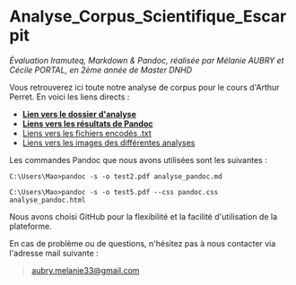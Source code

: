 # Analyse_Corpus_Scientifique_Escarpit

*Évaluation Iramuteq, Markdown &amp; Pandoc, réalisée par Mélanie AUBRY et Cécile PORTAL, en 2ème année de Master DNHD*

Vous retrouverez ici toute notre analyse de corpus pour le cours d'Arthur Perret. En voici les liens directs :

* [__Lien vers le dossier d'analyse__](https://github.com/belzepaf/Analyse_Corpus_Scientifique_Escarpit/blob/master/analyse.md)
* [__Liens vers les résultats de Pandoc__](https://github.com/belzepaf/Analyse_Corpus_Scientifique_Escarpit/tree/master/evaluation_pandoc)
* [Liens vers les fichiers encodés .txt](https://github.com/belzepaf/Analyse_Corpus_Scientifique_Escarpit/tree/master/textes)
* [Liens vers les images des différentes analyses](https://github.com/belzepaf/Analyse_Corpus_Scientifique_Escarpit/tree/master/images)

Les commandes Pandoc que nous avons utilisées sont les suivantes :

`C:\Users\Mao>pandoc -s -o test2.pdf analyse_pandoc.md`

`C:\Users\Mao>pandoc -s -o test5.pdf --css pandoc.css analyse_pandoc.html`

Nous avons choisi GitHub pour la flexibilité et la facilité d'utilisation de la plateforme.

En cas de problème ou de questions, n'hésitez pas à nous contacter via l'adresse mail suivante : 
> aubry.melanie33@gmail.com
